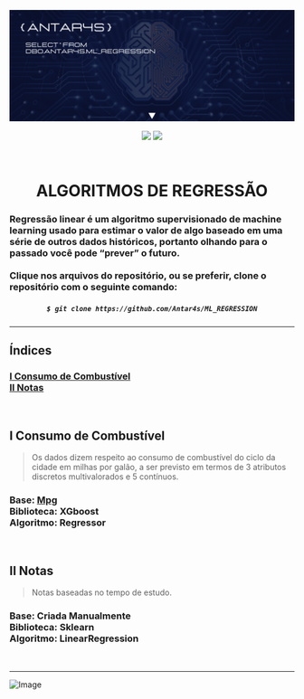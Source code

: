 <!-- BANNER -->
![Wallpaper](https://github.com/Antar4s/ML_REGRESSION/blob/main/assets/Regression.png?raw=true)

<!-- INFORMATIONS -->
<p align="center">
<img src="http://img.shields.io/static/v1?label=LICENSE&message=MIT&color=GREEN&style=for-the-badge"/>     
<img src="http://img.shields.io/static/v1?label=STATUS&message=EM%20DESENVOLVIMENTO&color=GREEN&style=for-the-badge"/>
</p>
<br>

<!-- TITLE -->
<h1 align="center"> ALGORITMOS DE REGRESSÃO </h1>
<h3> Regressão linear é um algoritmo supervisionado de machine learning usado para estimar o valor de algo baseado em uma série de outros dados históricos, portanto olhando para o passado você pode “prever” o futuro. <br> <br> Clique nos arquivos do repositório, ou se preferir, clone o repositório com o seguinte comando: </h3>

<!-- CLONE REPOSITORY -->
<h5 align="center">
  
```bash
$ git clone https://github.com/Antar4s/ML_REGRESSION
```
</h6>

<!-- BAR -->
<hr>

## Índices
### [I Consumo de Combustível](#i-consumo-de-combustível)<br>[II Notas](#ii-notas)
<br>

<!-- STRUCTURE  1 -->
## I Consumo de Combustível 
> Os dados dizem respeito ao consumo de combustível do ciclo da cidade em milhas por galão, a ser previsto em termos de 3 atributos discretos multivalorados e 5 contínuos.
### Base: <a href="https://archive.ics.uci.edu/ml/datasets/auto+mpg">Mpg</a><br>Biblioteca: XGboost<br>Algoritmo: Regressor
<br>

<!-- STRUCTURE  2 -->
## II Notas
> Notas baseadas no tempo de estudo.
### Base: Criada Manualmente<br>Biblioteca: Sklearn<br>Algoritmo: LinearRegression
<br>

<!-- BAR -->
<hr>

<!-- FOOTER -->
![Image](https://i.imgur.com/p4vnGAN.gif)

